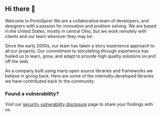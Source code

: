 ## Hi there 👋
Welcome to PortoSpire! We are a collaborative team of developers, and designers with a passion for innovation and problem solving. 
We are based in the United States, mostly in central Ohio, but we work remotely with clients and our team wherever they may be.

Since the early 2000s, our team has taken a story experience approach to all our projects. Our commitment to storytelling through 
experience has fueled us to learn, grow, and adapt to provide high quality solutions on and off the web.

As a company built using many open source libraries and frameworks we believe in giving back. Here are some of the internally-developed 
libraries we have contributed back to the community.

### Found a vulnerability?
Visit our [security vulnerability disclosure](https://www.portospire.com/policies/vulnerability-disclosure-policy) page to share your 
findings with us.

<!--

**Here are some ideas to get you started:**

🙋‍♀️ A short introduction - what is your organization all about?
🌈 Contribution guidelines - how can the community get involved?
👩‍💻 Useful resources - where can the community find your docs? Is there anything else the community should know?
🍿 Fun facts - what does your team eat for breakfast?
🧙 Remember, you can do mighty things with the power of [Markdown](https://docs.github.com/github/writing-on-github/getting-started-with-writing-and-formatting-on-github/basic-writing-and-formatting-syntax)
-->
